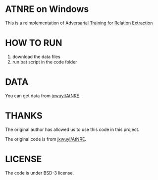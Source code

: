 # ATNRE on Windows

This is a reimplementation of [Adversarial Training for Relation Extraction](https://www.researchgate.net/publication/322590918_Adversarial_Training_for_Relation_Extraction)

# HOW TO RUN

1. download the data files
2. run bat script in the code folder

# DATA

You can get data from [jxwuyi/AtNRE](https://github.com/jxwuyi/AtNRE).

# THANKS

The original author has allowed us to use this code in this project. 

The original code is from [jxwuyi/AtNRE](https://github.com/jxwuyi/AtNRE).

# LICENSE

The code is under BSD-3 license.
